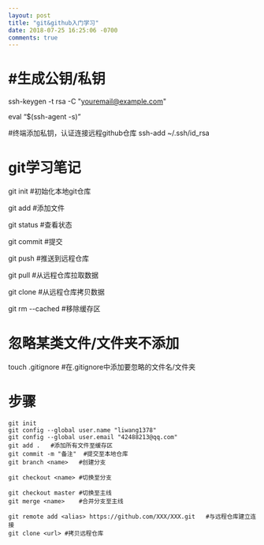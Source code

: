 ```yaml
---
layout: post
title: "git&github入门学习"
date: 2018-07-25 16:25:06 -0700
comments: true
---
```


#生成公钥/私钥
==============
ssh-keygen -t rsa -C "youremail@example.com" 

eval “$(ssh-agent -s)”  

#终端添加私钥，认证连接远程github仓库
ssh-add ~/.ssh/id_rsa  

git学习笔记
============
git init	#初始化本地git仓库<br/>

git add <file>	#添加文件<br/>
  
  
  
git status		#查看状态<br/>

git commit		#提交

git push		#推送到远程仓库

git pull		#从远程仓库拉取数据

git clone		#从远程仓库拷贝数据

git rm --cached <file>	#移除缓存区
  

忽略某类文件/文件夹不添加
=========================
touch .gitignore
#在.gitignore中添加要忽略的文件名/文件夹  


步骤
====
```
git init
git config --global user.name "liwang1378"
git config --global user.email "42488213@qq.com"
git add .	#添加所有文件至缓存区
git commit -m "备注"	#提交至本地仓库
git branch <name>	#创建分支

git checkout <name>	#切换至分支

git checkout master	#切换至主线
git merge <name>	#合并分支至主线

git remote add <alias> https://github.com/XXX/XXX.git	#与远程仓库建立连接
git clone <url>	#拷贝远程仓库
```




